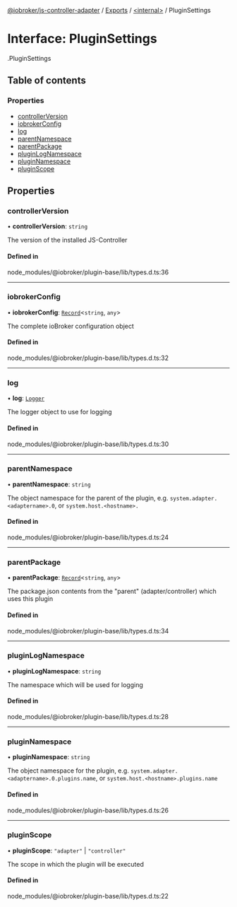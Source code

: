 [@iobroker/js-controller-adapter](../README.md) / [Exports](../modules.md) / [<internal\>](../modules/internal_.md) / PluginSettings

# Interface: PluginSettings

[<internal>](../modules/internal_.md).PluginSettings

## Table of contents

### Properties

- [controllerVersion](internal_.PluginSettings.md#controllerversion)
- [iobrokerConfig](internal_.PluginSettings.md#iobrokerconfig)
- [log](internal_.PluginSettings.md#log)
- [parentNamespace](internal_.PluginSettings.md#parentnamespace)
- [parentPackage](internal_.PluginSettings.md#parentpackage)
- [pluginLogNamespace](internal_.PluginSettings.md#pluginlognamespace)
- [pluginNamespace](internal_.PluginSettings.md#pluginnamespace)
- [pluginScope](internal_.PluginSettings.md#pluginscope)

## Properties

### controllerVersion

• **controllerVersion**: `string`

The version of the installed JS-Controller

#### Defined in

node_modules/@iobroker/plugin-base/lib/types.d.ts:36

___

### iobrokerConfig

• **iobrokerConfig**: [`Record`](../modules/internal_.md#record)<`string`, `any`\>

The complete ioBroker configuration object

#### Defined in

node_modules/@iobroker/plugin-base/lib/types.d.ts:32

___

### log

• **log**: [`Logger`](internal_.Logger-1.md)

The logger object to use for logging

#### Defined in

node_modules/@iobroker/plugin-base/lib/types.d.ts:30

___

### parentNamespace

• **parentNamespace**: `string`

The object namespace for the parent of the plugin, e.g. `system.adapter.<adaptername>.0`, or `system.host.<hostname>.`

#### Defined in

node_modules/@iobroker/plugin-base/lib/types.d.ts:24

___

### parentPackage

• **parentPackage**: [`Record`](../modules/internal_.md#record)<`string`, `any`\>

The package.json contents from the "parent" (adapter/controller) which uses this plugin

#### Defined in

node_modules/@iobroker/plugin-base/lib/types.d.ts:34

___

### pluginLogNamespace

• **pluginLogNamespace**: `string`

The namespace which will be used for logging

#### Defined in

node_modules/@iobroker/plugin-base/lib/types.d.ts:28

___

### pluginNamespace

• **pluginNamespace**: `string`

The object namespace for the plugin, e.g. `system.adapter.<adaptername>.0.plugins.name`, or `system.host.<hostname>.plugins.name`

#### Defined in

node_modules/@iobroker/plugin-base/lib/types.d.ts:26

___

### pluginScope

• **pluginScope**: ``"adapter"`` \| ``"controller"``

The scope in which the plugin will be executed

#### Defined in

node_modules/@iobroker/plugin-base/lib/types.d.ts:22
